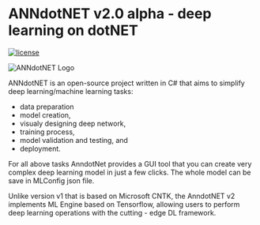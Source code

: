 # ANNdotNET v2.0 alpha - deep learning on dotNET
[![license](https://img.shields.io/github/license/mashape/apistatus.svg?maxAge=2592000)](https://github.com/bhrnjica/anndotnet/blob/master/LICENSE.md)

![ANNdotNET Logo](./docs/images/annLogo_start2.png)

ANNdotNET is an open-source project written in C# that aims to simplify deep learning/machine learning tasks: 
- data preparation
- model creation, 
- visualy designing deep network, 
- training process, 
- model validation and testing, and
- deployment. 

For all above tasks AnndotNet provides a GUI tool that you can create very complex deep learning model in just a few clicks.
The whole model can be save in MLConfig json file.  

Unlike version v1 that is based on Microsoft CNTK, the AnndotNET v2 implements 
ML Engine based on Tensorflow, allowing users to perform deep learning operations 
with the cutting - edge DL framework.
